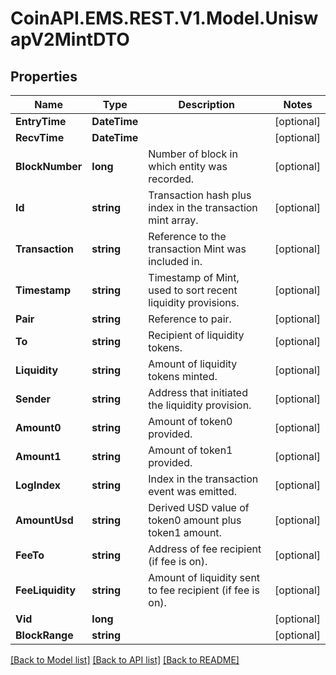 
# CoinAPI.EMS.REST.V1.Model.UniswapV2MintDTO

## Properties

Name | Type | Description | Notes
------------ | ------------- | ------------- | -------------
**EntryTime** | **DateTime** |  | [optional] 
**RecvTime** | **DateTime** |  | [optional] 
**BlockNumber** | **long** | Number of block in which entity was recorded. | [optional] 
**Id** | **string** | Transaction hash plus index in the transaction mint array. | [optional] 
**Transaction** | **string** | Reference to the transaction Mint was included in. | [optional] 
**Timestamp** | **string** | Timestamp of Mint, used to sort recent liquidity provisions. | [optional] 
**Pair** | **string** | Reference to pair. | [optional] 
**To** | **string** | Recipient of liquidity tokens. | [optional] 
**Liquidity** | **string** | Amount of liquidity tokens minted. | [optional] 
**Sender** | **string** | Address that initiated the liquidity provision. | [optional] 
**Amount0** | **string** | Amount of token0 provided. | [optional] 
**Amount1** | **string** | Amount of token1 provided. | [optional] 
**LogIndex** | **string** | Index in the transaction event was emitted. | [optional] 
**AmountUsd** | **string** | Derived USD value of token0 amount plus token1 amount. | [optional] 
**FeeTo** | **string** | Address of fee recipient (if fee is on). | [optional] 
**FeeLiquidity** | **string** | Amount of liquidity sent to fee recipient (if fee is on). | [optional] 
**Vid** | **long** |  | [optional] 
**BlockRange** | **string** |  | [optional] 

[[Back to Model list]](../README.md#documentation-for-models)
[[Back to API list]](../README.md#documentation-for-api-endpoints)
[[Back to README]](../README.md)

